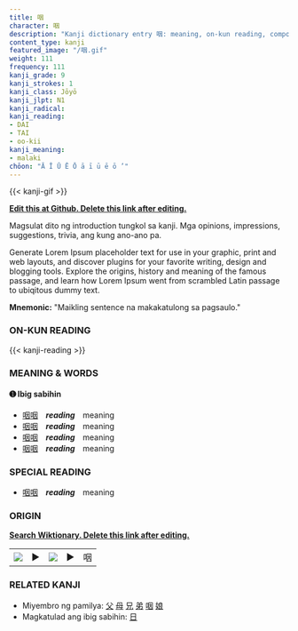 ```yaml
---
title: 咽
character: 咽
description: "Kanji dictionary entry 咽: meaning, on-kun reading, compounds, origin, related kanji"
content_type: kanji
featured_image: "/咽.gif"
weight: 111
frequency: 111
kanji_grade: 9
kanji_strokes: 1
kanji_class: Jōyō
kanji_jlpt: N1
kanji_radical: 
kanji_reading: 
- DAI
- TAI
- oo-kii
kanji_meaning:
- malaki
chōon: "Ā Ī Ū Ē Ō ā ī ū ē ō ’"
---
```

[//]: # (Don't edit the line below. Kanji animated GIF code is automatically generated.)
{{< kanji-gif >}}

[//]: # (Edit below this line.)

**[Edit this at Github. Delete this link after editing.](https://github.com/tim0g/tim/tree/main/content/kanji/咽/index.md)**

Magsulat dito ng introduction tungkol sa kanji. Mga opinions, impressions, suggestions, trivia, ang kung ano-ano pa.

Generate Lorem Ipsum placeholder text for use in your graphic, print and web layouts, and discover plugins for your favorite writing, design and blogging tools. Explore the origins, history and meaning of the famous passage, and learn how Lorem Ipsum went from scrambled Latin passage to ubiqitous dummy text.
 
**Mnemonic:** "Maikling sentence na makakatulong sa pagsaulo."

### ON-KUN READING

[//]: # (Don't edit the line below. ON-KUN READING code is automatically generated.)
{{< kanji-reading >}}

### MEANING & WORDS

#### ➊ **Ibig sabihin**
  - [咽](../咽)[咽](../咽)　***reading***　meaning
  - [咽](../咽)[咽](../咽)　***reading***　meaning
  - [咽](../咽)[咽](../咽)　***reading***　meaning
  - [咽](../咽)[咽](../咽)　***reading***　meaning

### SPECIAL READING
  - [咽](../咽)[咽](../咽)　***reading***　meaning

### ORIGIN

**[Search Wiktionary. Delete this link after editing.](https://wiktionary.org/wiki/咽)**
<table class="kanji-table"><tr><td>
<img src="60px-咽-bronze.svg.png">
</td><td>▶</td><td>
<img src="60px-咽-oracle.svg.png">
</td><td>▶</td>
<td class="kanji-origin">咽</td>
</tr></table>

### RELATED KANJI
- Miyembro ng pamilya: [父](../父) [母](../母) [兄](../兄) [弟](../弟) [咽](../咽) [娘](../娘)
- Magkatulad ang ibig sabihin: [日](../日)
